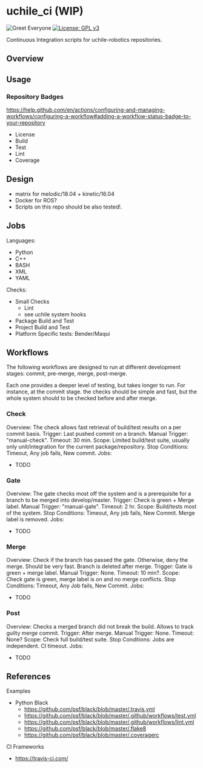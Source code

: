 # uchile_ci (WIP)

![Greet Everyone](https://github.com/uchile-robotics/uchile_ci/workflows/Greet%20Everyone/badge.svg?branch=master&event=push)
[![License: GPL v3](https://img.shields.io/badge/License-GPLv3-blue.svg)](https://www.gnu.org/licenses/gpl-3.0)

Continuous Integration scripts for uchile-robotics repositories.

## Overview

## Usage

### Repository Badges

https://help.github.com/en/actions/configuring-and-managing-workflows/configuring-a-workflow#adding-a-workflow-status-badge-to-your-repository
- License
- Build
- Test
- Lint
- Coverage

## Design

- matrix for melodic/18.04 + kinetic/16.04
- Docker for ROS?
- Scripts on this repo should be also tested!.

## Jobs

Languages:
- Python
- C++
- BASH
- XML
- YAML

Checks:
- Small Checks
  - Lint
  - see uchile system hooks
- Package Build and Test
- Project Build and Test
- Platform Specific tests: Bender/Maqui

## Workflows

The following workflows are designed to run at different development stages: commit, pre-merge, merge, post-merge. 

Each one provides a deeper level of testing, but takes longer to run. For instance, at the commit stage. the checks should be simple and fast, but the whole system should to be checked before and after merge.

### Check

Overview: The check allows fast retrieval of build/test results on a per commit basis.
Trigger: Last pushed commit on a branch.
Manual Trigger: "manual-check".
Timeout: 30 min.
Scope: Limited build/test suite, usually only unit/integration for the current package/repository.
Stop Conditions: Timeout, Any job fails, New commit.
Jobs:
- TODO

### Gate

Overview: The gate checks most off the system and is a prerequisite for a branch to be merged into develop/master.
Trigger: Check is green + Merge label.
Manual Trigger: "manual-gate".
Timeout: 2 hr.
Scope: Build/tests most of the system.
Stop Conditions: Timeout, Any job fails, New Commit. Merge label is removed.
Jobs:
- TODO

### Merge

Overview: Check if the branch has passed the gate. Otherwise, deny the merge. Should be very fast. Branch is deleted after merge.
Trigger: Gate is green + merge label.
Manual Trigger: None.
Timeout: 10 min?.
Scope: Check gate is green, merge label is on and no merge conflicts.
Stop Conditions: Timeout, Any Job fails, New Commit.
Jobs:
- TODO

### Post

Overview: Checks a merged branch did not break the build. Allows to track guilty merge commit.
Trigger: After merge.
Manual Trigger: None.
Timeout: None?
Scope: Check full build/test suite.
Stop Conditions: Jobs are independent. CI timeout.
Jobs:
- TODO

## References

Examples
- Python Black
  - https://github.com/psf/black/blob/master/.travis.yml
  - https://github.com/psf/black/blob/master/.github/workflows/test.yml
  - https://github.com/psf/black/blob/master/.github/workflows/lint.yml
  - https://github.com/psf/black/blob/master/.flake8
  - https://github.com/psf/black/blob/master/.coveragerc

CI Frameworks
- https://travis-ci.com/
